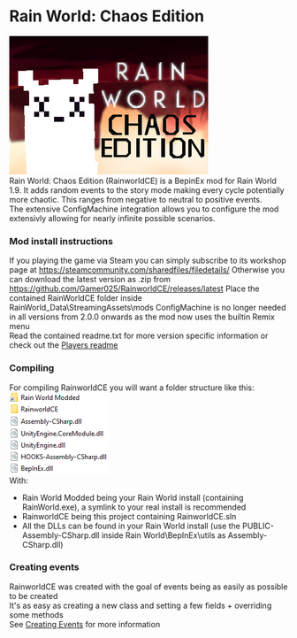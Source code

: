 # Rain World: Chaos Edition
![Rainworld C E](Docs/RainworldCE.png)  
Rain World: Chaos Edition (RainworldCE) is a BepinEx mod for Rain World 1.9.
It adds random events to the story mode making every cycle potentially more chaotic.
This ranges from negative to neutral to positive events.  
The extensive ConfigMachine integration allows you to configure the mod extensivly allowing for nearly infinite possible scenarios.
### Mod install instructions
If you playing the game via Steam you can simply subscribe to its workshop page at https://steamcommunity.com/sharedfiles/filedetails/
Otherwise you can download the latest version as .zip from https://github.com/Gamer025/RainworldCE/releases/latest 
Place the contained RainWorldCE folder inside RainWorld_Data\StreamingAssets\mods
ConfigMachine is no longer needed in all versions from 2.0.0 onwards as the mod now uses the builtin Remix menu  
Read the contained readme.txt for more version specific information or check out the [Players readme](/Docs/players.md)

### Compiling
For compiling RainworldCE you will want a folder structure like this:  
![File Structure](Docs/file_structure.png)  
With:  
- Rain World Modded being your Rain World install (containing RainWorld.exe), a symlink to your real install is recommended
- RainworldCE being this project containing RainworldCE.sln
- All the DLLs can be found in your Rain World install (use the PUBLIC-Assembly-CSharp.dll inside Rain World\BepInEx\utils as Assembly-CSharp.dll)
### Creating events
RainworldCE was created with the goal of events being as easily as possible to be created  
It's as easy as creating a new class and setting a few fields + overriding some methods  
See [Creating Events](/Docs/events.md) for more information